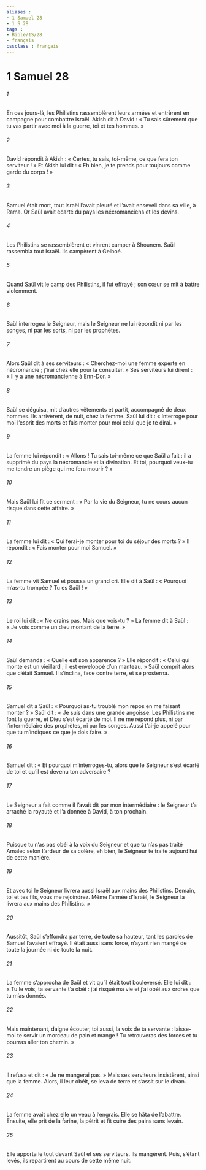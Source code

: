 ```yaml
---
aliases : 
- 1 Samuel 28
- 1 S 28
tags : 
- Bible/1S/28
- français
cssclass : français
---
```


# 1 Samuel 28

###### 1
En ces jours-là, les Philistins rassemblèrent leurs armées et entrèrent en campagne pour combattre Israël. Akish dit à David : « Tu sais sûrement que tu vas partir avec moi à la guerre, toi et tes hommes. »
###### 2
David répondit à Akish : « Certes, tu sais, toi-même, ce que fera ton serviteur ! » Et Akish lui dit : « Eh bien, je te prends pour toujours comme garde du corps ! »
###### 3
Samuel était mort, tout Israël l’avait pleuré et l’avait enseveli dans sa ville, à Rama. Or Saül avait écarté du pays les nécromanciens et les devins.
###### 4
Les Philistins se rassemblèrent et vinrent camper à Shounem. Saül rassembla tout Israël. Ils campèrent à Gelboé.
###### 5
Quand Saül vit le camp des Philistins, il fut effrayé ; son cœur se mit à battre violemment.
###### 6
Saül interrogea le Seigneur, mais le Seigneur ne lui répondit ni par les songes, ni par les sorts, ni par les prophètes.
###### 7
Alors Saül dit à ses serviteurs : « Cherchez-moi une femme experte en nécromancie ; j’irai chez elle pour la consulter. » Ses serviteurs lui dirent : « Il y a une nécromancienne à Enn-Dor. »
###### 8
Saül se déguisa, mit d’autres vêtements et partit, accompagné de deux hommes. Ils arrivèrent, de nuit, chez la femme. Saül lui dit : « Interroge pour moi l’esprit des morts et fais monter pour moi celui que je te dirai. »
###### 9
La femme lui répondit : « Allons ! Tu sais toi-même ce que Saül a fait : il a supprimé du pays la nécromancie et la divination. Et toi, pourquoi veux-tu me tendre un piège qui me fera mourir ? »
###### 10
Mais Saül lui fit ce serment : « Par la vie du Seigneur, tu ne cours aucun risque dans cette affaire. »
###### 11
La femme lui dit : « Qui ferai-je monter pour toi du séjour des morts ? » Il répondit : « Fais monter pour moi Samuel. »
###### 12
La femme vit Samuel et poussa un grand cri. Elle dit à Saül : « Pourquoi m’as-tu trompée ? Tu es Saül ! »
###### 13
Le roi lui dit : « Ne crains pas. Mais que vois-tu ? » La femme dit à Saül : « Je vois comme un dieu montant de la terre. »
###### 14
Saül demanda : « Quelle est son apparence ? » Elle répondit : « Celui qui monte est un vieillard ; il est enveloppé d’un manteau. » Saül comprit alors que c’était Samuel. Il s’inclina, face contre terre, et se prosterna.
###### 15
Samuel dit à Saül : « Pourquoi as-tu troublé mon repos en me faisant monter ? » Saül dit : « Je suis dans une grande angoisse. Les Philistins me font la guerre, et Dieu s’est écarté de moi. Il ne me répond plus, ni par l’intermédiaire des prophètes, ni par les songes. Aussi t’ai-je appelé pour que tu m’indiques ce que je dois faire. »
###### 16
Samuel dit : « Et pourquoi m’interroges-tu, alors que le Seigneur s’est écarté de toi et qu’il est devenu ton adversaire ?
###### 17
Le Seigneur a fait comme il l’avait dit par mon intermédiaire : le Seigneur t’a arraché la royauté et l’a donnée à David, à ton prochain.
###### 18
Puisque tu n’as pas obéi à la voix du Seigneur et que tu n’as pas traité Amalec selon l’ardeur de sa colère, eh bien, le Seigneur te traite aujourd’hui de cette manière.
###### 19
Et avec toi le Seigneur livrera aussi Israël aux mains des Philistins. Demain, toi et tes fils, vous me rejoindrez. Même l’armée d’Israël, le Seigneur la livrera aux mains des Philistins. »
###### 20
Aussitôt, Saül s’effondra par terre, de toute sa hauteur, tant les paroles de Samuel l’avaient effrayé. Il était aussi sans force, n’ayant rien mangé de toute la journée ni de toute la nuit.
###### 21
La femme s’approcha de Saül et vit qu’il était tout bouleversé. Elle lui dit : « Tu le vois, ta servante t’a obéi : j’ai risqué ma vie et j’ai obéi aux ordres que tu m’as donnés.
###### 22
Mais maintenant, daigne écouter, toi aussi, la voix de ta servante : laisse-moi te servir un morceau de pain et mange ! Tu retrouveras des forces et tu pourras aller ton chemin. »
###### 23
Il refusa et dit : « Je ne mangerai pas. » Mais ses serviteurs insistèrent, ainsi que la femme. Alors, il leur obéit, se leva de terre et s’assit sur le divan.
###### 24
La femme avait chez elle un veau à l’engrais. Elle se hâta de l’abattre. Ensuite, elle prit de la farine, la pétrit et fit cuire des pains sans levain.
###### 25
Elle apporta le tout devant Saül et ses serviteurs. Ils mangèrent. Puis, s’étant levés, ils repartirent au cours de cette même nuit.
